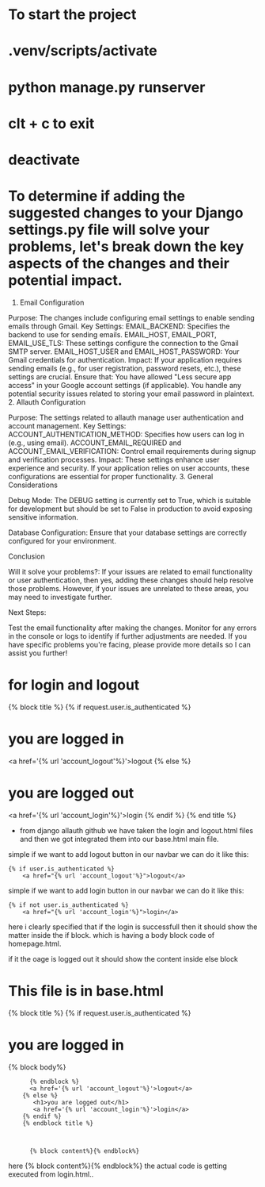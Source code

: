 
# To start the project 

# .venv/scripts/activate
# python manage.py runserver
# clt + c to exit
# deactivate




# To determine if adding the suggested changes to your Django settings.py file will solve your problems, let's break down the key aspects of the changes and their potential impact.

1. Email Configuration

Purpose: The changes include configuring email settings to enable sending emails through Gmail.
Key Settings:
EMAIL_BACKEND: Specifies the backend to use for sending emails.
EMAIL_HOST, EMAIL_PORT, EMAIL_USE_TLS: These settings configure the connection to the Gmail SMTP server.
EMAIL_HOST_USER and EMAIL_HOST_PASSWORD: Your Gmail credentials for authentication.
Impact: If your application requires sending emails (e.g., for user registration, password resets, etc.), these settings are crucial. Ensure that:
You have allowed "Less secure app access" in your Google account settings (if applicable).
You handle any potential security issues related to storing your email password in plaintext.
2. Allauth Configuration

Purpose: The settings related to allauth manage user authentication and account management.
Key Settings:
ACCOUNT_AUTHENTICATION_METHOD: Specifies how users can log in (e.g., using email).
ACCOUNT_EMAIL_REQUIRED and ACCOUNT_EMAIL_VERIFICATION: Control email requirements during signup and verification processes.
Impact: These settings enhance user experience and security. If your application relies on user accounts, these configurations are essential for proper functionality.
3. General Considerations

Debug Mode: The DEBUG setting is currently set to True, which is suitable for development but should be set to False in production to avoid exposing sensitive information.

Database Configuration: Ensure that your database settings are correctly configured for your environment.

Conclusion

Will it solve your problems?: If your issues are related to email functionality or user authentication, then yes, adding these changes should help resolve those problems. However, if your issues are unrelated to these areas, you may need to investigate further.

Next Steps:

Test the email functionality after making the changes.
Monitor for any errors in the console or logs to identify if further adjustments are needed.
If you have specific problems you're facing, please provide more details so I can assist you further!


# for login and logout 

   {% block title %}
        {% if request.user.is_authenticated %}
          <h1> you are logged in</h1>
          <a href='{% url 'account_logout'%}'>logout</a>
        {% else %}
           <h1>you are logged out</h1>
           <a href='{% url 'account_login'%}'>login</a>
        {% endif %} 
    {% end title %}

* from django allauth github we have taken the login and logout.html files and then we got integrated them into our base.html main file.

simple if we want to add logout button in our navbar we can do it like this:

    {% if user.is_authenticated %}
        <a href="{% url 'account_logout'%}">logout</a>
    
simple if  we want to add login button in our navbar we can do it like this:
    
    {% if not user.is_authenticated %}
        <a href="{% url 'account_login'%}">login</a>

 here i clearly specified that if the login is successfull then it should show the matter inside the if block. which is having a body block code of homepage.html.

 if it the oage is logged out it should show the content inside else block   

 <h1>This file is in base.html </h1>
        {% block title %}
        {% if request.user.is_authenticated %}
          <h1> you are logged in</h1>
          {% block body%}
             
          {% endblock %}
          <a href='{% url 'account_logout'%}'>logout</a>
        {% else %}
           <h1>you are logged out</h1>
           <a href='{% url 'account_login'%}'>login</a>
        {% endif %}
        {% endblock title %}
        
       
      
          {% block content%}{% endblock%}


here {% block content%}{% endblock%} the actual code is getting executed from login.html..             
